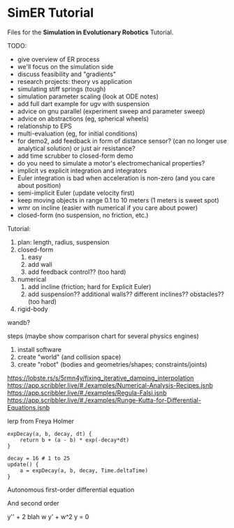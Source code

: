 # SimER Tutorial

Files for the **Simulation in Evolutionary Robotics** Tutorial.


TODO:
- give overview of ER process
- we'll focus on the simulation side
- discuss feasibility and "gradients"
- research projects: theory vs application
- simulating stiff springs (tough)
- simulation parameter scaling (look at ODE notes)
- add full dart example for ugv with suspension
- advice on gnu parallel (experiment sweep and parameter sweep)
- advice on abstractions (eg, spherical wheels)
- relationship to EPS
- multi-evaluation (eg, for initial conditions)
- for demo2, add feedback in form of distance sensor? (can no longer use analytical solution) or just air resistance?
- add time scrubber to closed-form demo
- do you need to simulate a motor's electromechanical properties?
- implicit vs explicit integration and integrators
- Euler integration is bad when acceleration is non-zero (and you care about position)
- semi-implicit Euler (update velocity first)
- keep moving objects in range 0.1 to 10 meters (1 meters is sweet spot)
- wmr on incline (easier with numerical if you care about power)
- closed-form (no suspension, no friction, etc.)

Tutorial:

1. plan: length, radius, suspension
2. closed-form
   1. easy
   2. add wall
   3. add feedback control?? (too hard)
3. numerical
   1. add incline (friction; hard for Explicit Euler)
   2. add suspension?? additional walls?? different inclines?? obstacles?? (too hard)
4. rigid-body

wandb?


steps (maybe show comparison chart for several physics engines)
1. install software
2. create "world" (and collision space)
3. create "robot" (bodies and geometries/shapes; constraints/joints)

https://lobste.rs/s/5rmn4y/fixing_iterative_damping_interpolation
https://app.scribbler.live/#./examples/Numerical-Analysis-Recipes.jsnb
https://app.scribbler.live/#./examples/Regula-Falsi.jsnb
https://app.scribbler.live/#./examples/Runge-Kutta-for-Differential-Equations.jsnb


lerp from Freya Holmer

```text
expDecay(a, b, decay, dt) {
    return b + (a - b) * exp(-decay*dt)
}

decay = 16 # 1 to 25
update() {
    a = expDecay(a, b, decay, Time.deltaTime)
}
```

Autonomous first-order differential equation

And second order

y'' + 2 blah w y' + w^2 y = 0
